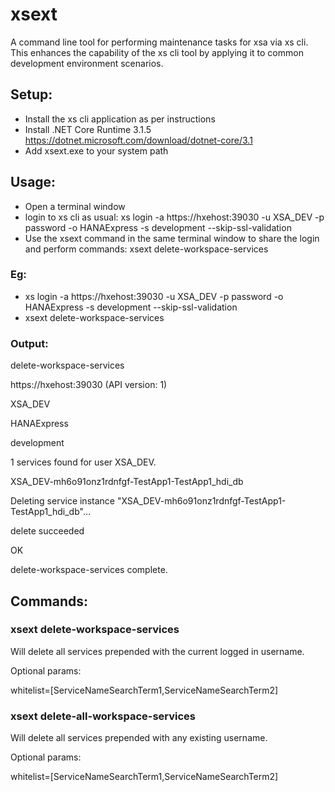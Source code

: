 # xsext
A command line tool for performing maintenance tasks for xsa via xs cli. This enhances the capability of the xs cli tool by applying it to common development environment scenarios.


## Setup:
* Install the xs cli application as per instructions
* Install .NET Core Runtime 3.1.5 https://dotnet.microsoft.com/download/dotnet-core/3.1
* Add xsext.exe to your system path

## Usage:
* Open a terminal window
* login to xs cli as usual: xs login -a https://hxehost:39030 -u XSA_DEV -p password -o HANAExpress -s development --skip-ssl-validation
* Use the xsext command in the same terminal window to share the login and perform commands: xsext delete-workspace-services

### Eg:

* xs login -a https://hxehost:39030 -u XSA_DEV -p password -o HANAExpress -s development --skip-ssl-validation
* xsext delete-workspace-services

### Output:

delete-workspace-services

https://hxehost:39030 (API version: 1)

XSA_DEV

HANAExpress

development


1 services found for user XSA_DEV.

XSA_DEV-mh6o91onz1rdnfgf-TestApp1-TestApp1_hdi_db

Deleting service instance "XSA_DEV-mh6o91onz1rdnfgf-TestApp1-TestApp1_hdi_db"...

  delete succeeded

OK


delete-workspace-services complete.



## Commands:

### xsext delete-workspace-services
Will delete all services prepended with the current logged in username.

Optional params:

whitelist=[ServiceNameSearchTerm1,ServiceNameSearchTerm2]

### xsext delete-all-workspace-services
Will delete all services prepended with any existing username.

Optional params:

whitelist=[ServiceNameSearchTerm1,ServiceNameSearchTerm2]



